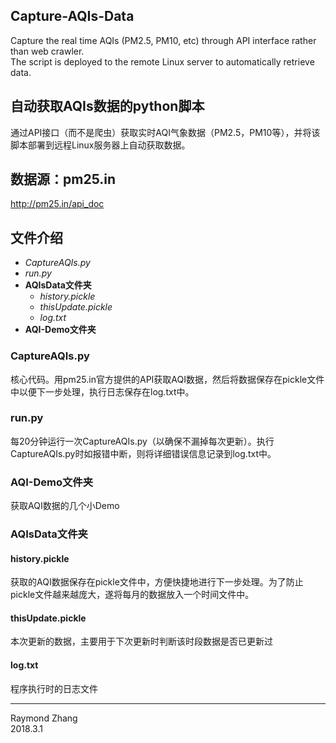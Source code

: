 ## Capture-AQIs-Data
Capture the real time AQIs (PM2.5, PM10, etc) through API interface rather than web crawler.  
The script is deployed to the remote Linux server to automatically retrieve data.

## 自动获取AQIs数据的python脚本
通过API接口（而不是爬虫）获取实时AQI气象数据（PM2.5，PM10等），并将该脚本部署到远程Linux服务器上自动获取数据。

## 数据源：pm25.in
http://pm25.in/api_doc
## 文件介绍
- *CaptureAQIs.py* 
- *run.py*    
- **AQIsData文件夹**     
  - *history.pickle*       
  - *thisUpdate.pickle*        
  - *log.txt*       
- **AQI-Demo文件夹** 

### CaptureAQIs.py 
核心代码。用pm25.in官方提供的API获取AQI数据，然后将数据保存在pickle文件中以便下一步处理，执行日志保存在log.txt中。
### run.py          
每20分钟运行一次CaptureAQIs.py（以确保不漏掉每次更新）。执行CaptureAQIs.py时如报错中断，则将详细错误信息记录到log.txt中。
### AQI-Demo文件夹 
获取AQI数据的几个小Demo
### AQIsData文件夹
#### history.pickle
获取的AQI数据保存在pickle文件中，方便快捷地进行下一步处理。为了防止pickle文件越来越庞大，遂将每月的数据放入一个时间文件中。
#### thisUpdate.pickle
本次更新的数据，主要用于下次更新时判断该时段数据是否已更新过
#### log.txt
程序执行时的日志文件
     
       
----

Raymond Zhang   
2018.3.1
